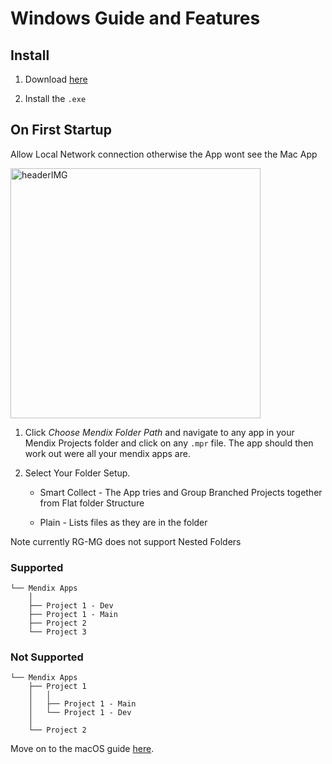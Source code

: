 # Windows Guide and Features

## Install

1. Download [here](https://github.com/ahwelgemoed/rg-mx/releases)

2. Install the `.exe`

## On First Startup

Allow Local Network connection otherwise the App wont see the Mac App

<img  align="center" alt="headerIMG" width='400' src="https://raw.githubusercontent.com/ahwelgemoed/rg-mx/main/docs/_media/windows_settings.png" target="_blank" />

1. Click _Choose Mendix Folder Path_ and navigate to any app in your Mendix Projects folder and click on any `.mpr` file. The app should then work out were all your mendix apps are.

2. Select Your Folder Setup.

   - Smart Collect - The App tries and Group Branched Projects together from Flat folder Structure

   - Plain - Lists files as they are in the folder

Note currently RG-MG does not support Nested Folders

### Supported

```
└── Mendix Apps
    │
    ├── Project 1 - Dev
    ├── Project 1 - Main
    ├── Project 2
    └── Project 3

```

### Not Supported

```
└── Mendix Apps
    ├── Project 1
    │   │
    │   ├── Project 1 - Main
    │   └── Project 1 - Dev
    │
    └── Project 2

```

Move on to the macOS guide [here](/guide/macGuide.md).
